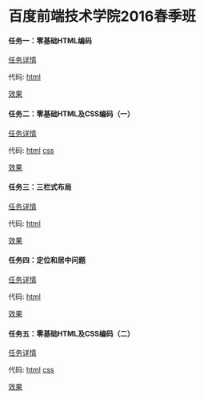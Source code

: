 # 百度前端技术学院2016春季班

#### 任务一：零基础HTML编码

[任务详情](http://ife.baidu.com/task/detail?taskId=1)

代码: 
[html](https://github.com/kawaiiryuu/ife_work/blob/master/task1.html)

[效果](http://htmlpreview.github.io/?https://github.com/kawaiiryuu/ife_work/blob/master/task1.html)

#### 任务二：零基础HTML及CSS编码（一）

[任务详情](http://ife.baidu.com/task/detail?taskId=2)

代码: 
[html](https://github.com/kawaiiryuu/ife_work/blob/master/task2.html)
[css](https://github.com/kawaiiryuu/ife_work/blob/master/task2.css)

[效果](http://htmlpreview.github.io/?https://github.com/kawaiiryuu/ife_work/blob/master/task2.html)

#### 任务三：三栏式布局

[任务详情](http://ife.baidu.com/task/detail?taskId=3)

代码: 
[html](https://github.com/kawaiiryuu/ife_work/blob/master/task3.html)

[效果](http://htmlpreview.github.io/?https://github.com/kawaiiryuu/ife_work/blob/master/task3.html)

#### 任务四：定位和居中问题

[任务详情](http://ife.baidu.com/task/detail?taskId=4)

代码: 
[html](https://github.com/kawaiiryuu/ife_work/blob/master/task4.html)

[效果](http://htmlpreview.github.io/?https://github.com/kawaiiryuu/ife_work/blob/master/task4.html)

#### 任务五：零基础HTML及CSS编码（二）

[任务详情](http://ife.baidu.com/task/detail?taskId=5)

代码: 
[html](https://github.com/kawaiiryuu/ife_work/blob/master/task5.html)
[css](https://github.com/kawaiiryuu/ife_work/blob/master/task5.css)

[效果](http://htmlpreview.github.io/?https://github.com/kawaiiryuu/ife_work/blob/master/task5.html)
